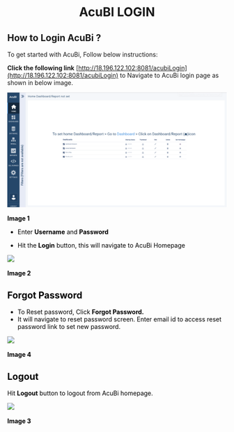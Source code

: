 
 
<center><h1>AcuBI LOGIN</h1></center>

## How to Login AcuBi ?

To get started with AcuBi, Follow below instructions:

<b>Click the following link</b>  [http://18.196.122.102:8081/acubiLogin](http://18.196.122.102:8081/acubiLogin)  to Navigate to AcuBi login page as shown in below image.

![enter image description here](https://raw.githubusercontent.com/sv18042016/fp1/bb5d4c9f6814109a9645827e267e716c0d044c2a/images/New_version5/Homepage_v5.png)

<b><font color = "Black"> Image 1</b>

-  Enter  <b>Username</b> and <b>Password</b>

- Hit the  <b>Login</b> button, this will navigate to AcuBi  Homepage

![
](https://raw.githubusercontent.com/sv18042016/fp1/master/images/New_version5/Homepage_v5.png)

<b><font color = "Black"> Image 2</b>

## Forgot Password

  - To Reset password, Click <b>Forgot Password.</b>
  - It will navigate to reset password screen. Enter email id to access reset password link to set new password.
  
 ![
](https://raw.githubusercontent.com/sv18042016/fp1/d64bc97c7d2aa0cb8e2c35fa8f9905bd274388f1/images/New_version5/ud_homepage_forgot%20password.png)
 
 <b><font color = "Black"> Image 4</b>

## Logout

Hit <b>Logout</b> button to logout from AcuBi homepage.

![
](https://raw.githubusercontent.com/sv18042016/fp1/master/images/New_version5/UD_Logout.png)

<b><font color = "Black"> Image 3</b>

<!--stackedit_data:
eyJoaXN0b3J5IjpbLTE4MTc0NjgwMDQsMTAzOTM4NTU5NSwxNz
I5NTYzNzgxLDE4NDM0NTkyMDUsMjEwODMyMDM1MywtNjg2Mjg5
NzUxLC0xNDQ0NjYxOTE5LDEzMzQ3MDE3NzUsLTc1NDIzNDcwLD
E3OTMzNTU5NTksLTgyMDAyNzgwOV19
-->